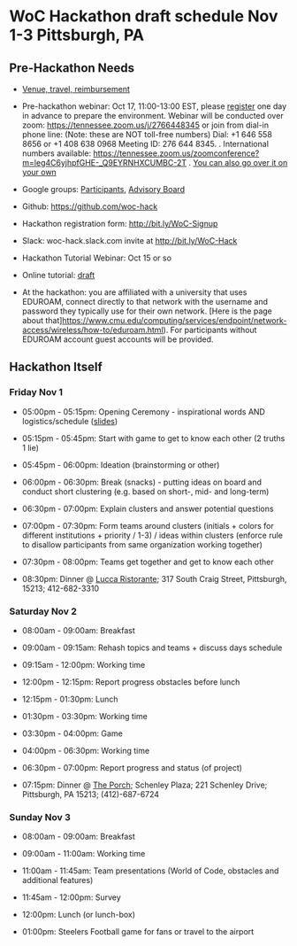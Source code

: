 # WoC Hackathon draft schedule Nov 1-3 Pittsburgh, PA

## Pre-Hackathon Needs

* [Venue, travel, reimbursement](https://github.com/woc-hack/schedule/blob/master/venue.md) 

* Pre-hackathon webinar: Oct 17, 11:00-13:00 EST, please [register](http://bit.ly/WoC-Signup) one day in advance to prepare the environment. Webinar will be conducted over zoom: https://tennessee.zoom.us/j/2766448345 or join from dial-in phone line: (Note: these are NOT toll-free numbers) Dial: +1 646 558 8656 or +1 408 638 0968 Meeting ID: 276 644 8345. . International numbers available: https://tennessee.zoom.us/zoomconference?m=leg4C6yjhpfGHE-_Q9EYRNHXCUMBC-2T . [You can also go over it on your own](https://github.com/woc-hack/tutorial/blob/master/README.md)

* Google groups: [Participants](https://groups.google.com/forum/#!forum/woc-hack), 
                 [Advisory Board](https://groups.google.com/forum/#!forum/woc-ab) 

* Github: https://github.com/woc-hack

* Hackathon registration form: http://bit.ly/WoC-Signup

* Slack: woc-hack.slack.com invite at http://bit.ly/WoC-Hack

* Hackathon Tutorial Webinar: Oct 15 or so 

* Online tutorial: [draft](https://github.com/woc-hack/tutorial) 

* At the hackathon: you are affiliated with a university that uses EDUROAM, connect directly to that network with the username and password they typically use for their own network. [Here is the page about that]https://www.cmu.edu/computing/services/endpoint/network-access/wireless/how-to/eduroam.html). For participants without EDUROAM account guest accounts will be provided. 

## Hackathon Itself  

### Friday Nov 1

* 05:00pm - 05:15pm: Opening Ceremony - inspirational words AND logistics/schedule ([slides](https://www.dropbox.com/s/o2s6ectytigi911/intro-slides.pdf?dl=0))

* 05:15pm - 05:45pm: Start with game to get to know each other (2 truths 1 lie)

* 05:45pm - 06:00pm: Ideation (brainstorming or other)

* 06:00pm - 06:30pm: Break (snacks) - putting ideas on board and conduct short clustering (e.g. based on short-, mid- and long-term)

* 06:30pm - 07:00pm: Explain clusters and answer potential questions

* 07:00pm - 07:30pm: Form teams around clusters (initials + colors for different institutions + priority / 1-3) / ideas within clusters (enforce rule to disallow participants from same organization working together)

* 07:30pm - 08:00pm: Teams get together and get to know each other

* 08:30pm: Dinner @ [Lucca Ristorante](https://goo.gl/maps/4uTVvGsomzGb5TxJ6); 317 South Craig Street, Pittsburgh, 15213; 412-682-3310 


###  Saturday Nov 2

* 08:00am - 09:00am: Breakfast

* 09:00am - 09:15am: Rehash topics and teams + discuss days schedule

* 09:15am - 12:00pm: Working time

* 12:00pm - 12:15pm: Report progress obstacles before lunch

* 12:15pm - 01:30pm: Lunch

* 01:30pm - 03:30pm: Working time

* 03:30pm - 04:00pm: Game

* 04:00pm - 06:30pm: Working time

* 06:30pm - 07:00pm: Report progress and status (of project)

* 07:15pm: Dinner @ [The Porch](https://goo.gl/maps/btBgdH19qSeEp9TbA); Schenley Plaza; 221 Schenley Drive; Pittsburgh, PA 15213; (412)-687-6724  



### Sunday Nov 3

* 08:00am - 09:00am: Breakfast

* 09:00am - 11:00am: Working time

* 11:00am - 11:45am: Team presentations (World of Code, obstacles and additional features)

* 11:45am - 12:00pm: Survey

* 12:00pm: Lunch (or lunch-box)

* 01:00pm: Steelers Football game for fans or travel to the airport

